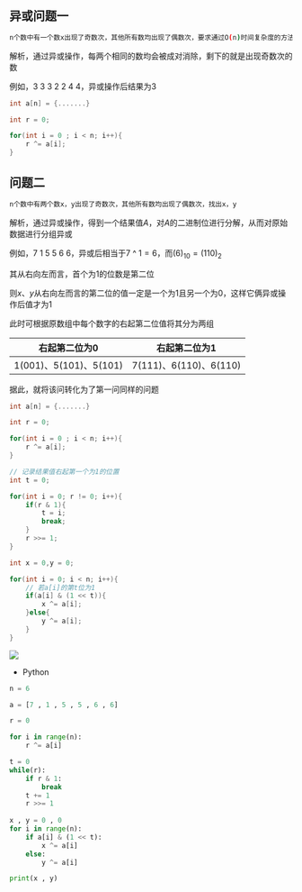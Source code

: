 <!--
 * @Description: 
 * @Version: 1.0
 * @Author: DaLao
 * @Email: dalao_li@163.com
 * @Date: 2021-09-13 16:30:54
 * @LastEditors: DaLao
 * @LastEditTime: 2022-01-02 14:22:52
-->


## 异或问题一

```sh
n个数中有一个数x出现了奇数次，其他所有数均出现了偶数次，要求通过O(n)时间复杂度的方法，求x
```

解析，通过异或操作，每两个相同的数均会被成对消除，剩下的就是出现奇数次的数

例如，$3$ $3$ $3$ $2$ $2$ $4$ $4$，异或操作后结果为$3$

```c
int a[n] = {.......}

int r = 0;

for(int i = 0 ; i < n; i++){
    r ^= a[i];
}
```



## 问题二

```sh
n个数中有两个数x，y出现了奇数次，其他所有数均出现了偶数次，找出x，y
```

解析，通过异或操作，得到一个结果值$A$，对$A$的二进制位进行分解，从而对原始数据进行分组异或

例如，$7$ $1$ $5$ $5$ $6$ $6$，异或后相当于$7$ ^ $1 = 6$，而$(6)_{10} = (110)_{2}$

其从右向左而言，首个为$1$的位数是第二位

则$x、y$从右向左而言的第二位的值一定是一个为$1$且另一个为$0$，这样它俩异或操作后值才为$1$

此时可根据原数组中每个数字的右起第二位值将其分为两组


| 右起第二位为$0$            | 右起第二位为$1$            |
| -------------------------- | -------------------------- |
| $1(001) 、5(101) 、5(101)$ | $7(111) 、6(110) 、6(110)$ |

据此，就将该问转化为了第一问同样的问题

```c
int a[n] = {.......}

int r = 0;

for(int i = 0 ; i < n; i++){
    r ^= a[i];
}

// 记录结果值右起第一个为1的位置
int t = 0;

for(int i = 0; r != 0; i++){
    if(r & 1){
        t = i;
        break;
    }
    r >>= 1;
}

int x = 0,y = 0;

for(int i = 0; i < n; i++){
    // 若a[i]的第t位为1
    if(a[i] & (1 << t)){
        x ^= a[i];
    }else{
        y ^= a[i];
    }
}
```

![](https://cdn.hurra.ltd/img/20211122231518.png)

- Python

```py
n = 6

a = [7 , 1 , 5 , 5 , 6 , 6]

r = 0

for i in range(n):
    r ^= a[i]

t = 0
while(r):
    if r & 1:
        break
    t += 1
    r >>= 1
    
x , y = 0 , 0
for i in range(n):
    if a[i] & (1 << t):
        x ^= a[i]
    else:
        y ^= a[i]

print(x , y)
```